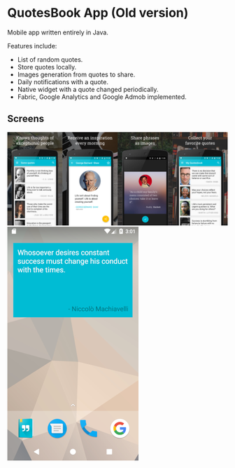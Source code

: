 # QuotesBook App (Old version)

Mobile app written entirely in Java.

Features include:

- List of random quotes.
- Store quotes locally.
- Images generation from quotes to share.
- Daily notifications with a quote.
- Native widget with a quote changed periodically.
- Fabric, Google Analytics and Google Admob implemented.

## Screens

![Screens Summary](/promo/screens.png)
![Widget](/promo/widget.png)


